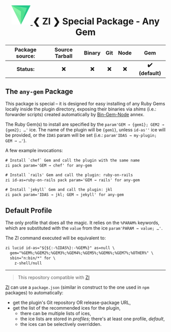 <h1 align="center">
  <a href="https://github.com/z-shell/zi">
    <img src="https://github.com/z-shell/zi/raw/main/docs/images/logo.svg" alt="Logo" width="60px" height="60px" />
  </a> ❮ ZI ❯ Special Package - Any Gem </h1>

<h3 align="center">

| **Package source:** | Source Tarball | Binary | Git | Node |             Gem              |
| :-----------------: | :------------: | :----: | :-: | :--: | :--------------------------: |
|     **Status:**     |      :x:       |  :x:   | :x: | :x:  | :heavy_check_mark: (default) |

</h3>

## The `any-gem` Package

This package is special – it is designed for easy installing of any Ruby Gems locally inside the plugin directory, exposing their binaries via _shims_ (i.e.: forwarder scripts) created automatically by [Bin-Gem-Node](https://github.com/z-shell/z-a-bin-gem-node) annex.

The Ruby Gem(s) to install are specified by the `param'GEM → {gem1}; GEM2 → {gem2}; …'` ice. The name of the plugin will be `{gem1}`, unless `id-as''` ice will be provided, or the `IDAS` param will be set (i.e.: `param'IDAS → my-plugin; GEM → …'`).

A few example invocations:

```shell
# Install `chef` Gem and call the plugin with the same name
zi pack param='GEM → chef' for any-gem
```

```shell
# Install `rails' Gem and call the plugin: ruby-on-rails
zi id-as=ruby-on-rails pack param='GEM → rails' for any-gem
```

```shell
# Install `jekyll` Gem and call the plugin: jkl
zi pack param='IDAS → jkl; GEM → jekyll' for any-gem
```

## Default Profile

The only profile that does all the magic. It relies on the `%PARAM%` keywords, which are substituted with the `value` from the ice `param'PARAM → value; …'`.

The ZI command executed will be equivalent to:

```shell
zi lucid id-as="${${:-%IDAS%}:-%GEM%}" as=null \
  gem="%GEM%;%GEM2%;%GEM3%;%GEM4%;%GEM5%;%GEM6%;%GEM7%;%OTHER%" \
  sbin="n:bin/*" for \
    z-shell/null
```

---

> This repository compatible with [ZI](https://github.com/z-shell/zi)

[ZI](https://github.com/z-shell/zi) can use a `package.json` (similar in construct to the one used in `npm` packages) to automatically:

- get the plugin's Git repository OR release-package URL,
- get the list of the recommended ices for the plugin,
  - there can be multiple lists of ices,
  - the ice lists are stored in _profiles_; there's at least one profile, _default_,
  - the ices can be selectively overridden.
